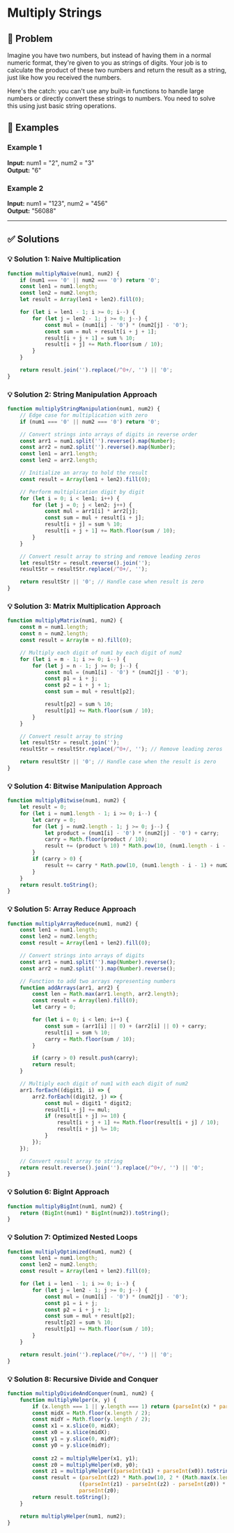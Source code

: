 # Multiply Strings

## 📝 Problem

Imagine you have two numbers, but instead of having them in a normal numeric format, they're given to you as strings of digits. Your job is to calculate the product of these two numbers and return the result as a string, just like how you received the numbers.

Here's the catch: you can't use any built-in functions to handle large numbers or directly convert these strings to numbers. You need to solve this using just basic string operations.


## 📌 Examples

### Example 1

**Input:** num1 = "2", num2 = "3"  
**Output:** "6"

### Example 2

**Input:** num1 = "123", num2 = "456"  
**Output:** "56088"

---

## ✅ Solutions

### 💡 Solution 1: Naive Multiplication

```javascript
function multiplyNaive(num1, num2) {
    if (num1 === '0' || num2 === '0') return '0';
    const len1 = num1.length;
    const len2 = num2.length;
    let result = Array(len1 + len2).fill(0);

    for (let i = len1 - 1; i >= 0; i--) {
        for (let j = len2 - 1; j >= 0; j--) {
            const mul = (num1[i] - '0') * (num2[j] - '0');
            const sum = mul + result[i + j + 1];
            result[i + j + 1] = sum % 10;
            result[i + j] += Math.floor(sum / 10);
        }
    }

    return result.join('').replace(/^0+/, '') || '0';
}
```

### 💡 Solution 2: String Manipulation Approach

```javascript
function multiplyStringManipulation(num1, num2) {
    // Edge case for multiplication with zero
    if (num1 === '0' || num2 === '0') return '0';

    // Convert strings into arrays of digits in reverse order
    const arr1 = num1.split('').reverse().map(Number);
    const arr2 = num2.split('').reverse().map(Number);
    const len1 = arr1.length;
    const len2 = arr2.length;

    // Initialize an array to hold the result
    const result = Array(len1 + len2).fill(0);

    // Perform multiplication digit by digit
    for (let i = 0; i < len1; i++) {
        for (let j = 0; j < len2; j++) {
            const mul = arr1[i] * arr2[j];
            const sum = mul + result[i + j];
            result[i + j] = sum % 10;
            result[i + j + 1] += Math.floor(sum / 10);
        }
    }

    // Convert result array to string and remove leading zeros
    let resultStr = result.reverse().join('');
    resultStr = resultStr.replace(/^0+/, '');

    return resultStr || '0'; // Handle case when result is zero
}
```

### 💡 Solution 3: Matrix Multiplication Approach

```javascript
function multiplyMatrix(num1, num2) {
    const m = num1.length;
    const n = num2.length;
    const result = Array(m + n).fill(0);

    // Multiply each digit of num1 by each digit of num2
    for (let i = m - 1; i >= 0; i--) {
        for (let j = n - 1; j >= 0; j--) {
            const mul = (num1[i] - '0') * (num2[j] - '0');
            const p1 = i + j;
            const p2 = i + j + 1;
            const sum = mul + result[p2];

            result[p2] = sum % 10;
            result[p1] += Math.floor(sum / 10);
        }
    }

    // Convert result array to string
    let resultStr = result.join('');
    resultStr = resultStr.replace(/^0+/, ''); // Remove leading zeros

    return resultStr || '0'; // Handle case when the result is zero
}
```

### 💡 Solution 4: Bitwise Manipulation Approach

```javascript
function multiplyBitwise(num1, num2) {
    let result = 0;
    for (let i = num1.length - 1; i >= 0; i--) {
        let carry = 0;
        for (let j = num2.length - 1; j >= 0; j--) {
            let product = (num1[i] - '0') * (num2[j] - '0') + carry;
            carry = Math.floor(product / 10);
            result += (product % 10) * Math.pow(10, (num1.length - i - 1) + (num2.length - j - 1));
        }
        if (carry > 0) {
            result += carry * Math.pow(10, (num1.length - i - 1) + num2.length);
        }
    }
    return result.toString();
}
```

### 💡 Solution 5: Array Reduce Approach

```javascript
function multiplyArrayReduce(num1, num2) {
    const len1 = num1.length;
    const len2 = num2.length;
    const result = Array(len1 + len2).fill(0);

    // Convert strings into arrays of digits
    const arr1 = num1.split('').map(Number).reverse();
    const arr2 = num2.split('').map(Number).reverse();

    // Function to add two arrays representing numbers
    function addArrays(arr1, arr2) {
        const len = Math.max(arr1.length, arr2.length);
        const result = Array(len).fill(0);
        let carry = 0;

        for (let i = 0; i < len; i++) {
            const sum = (arr1[i] || 0) + (arr2[i] || 0) + carry;
            result[i] = sum % 10;
            carry = Math.floor(sum / 10);
        }

        if (carry > 0) result.push(carry);
        return result;
    }

    // Multiply each digit of num1 with each digit of num2
    arr1.forEach((digit1, i) => {
        arr2.forEach((digit2, j) => {
            const mul = digit1 * digit2;
            result[i + j] += mul;
            if (result[i + j] >= 10) {
                result[i + j + 1] += Math.floor(result[i + j] / 10);
                result[i + j] %= 10;
            }
        });
    });

    // Convert result array to string
    return result.reverse().join('').replace(/^0+/, '') || '0';
}
```

### 💡 Solution 6: BigInt Approach

```javascript
function multiplyBigInt(num1, num2) {
    return (BigInt(num1) * BigInt(num2)).toString();
}
```

### 💡 Solution 7: Optimized Nested Loops

```javascript
function multiplyOptimized(num1, num2) {
    const len1 = num1.length;
    const len2 = num2.length;
    const result = Array(len1 + len2).fill(0);

    for (let i = len1 - 1; i >= 0; i--) {
        for (let j = len2 - 1; j >= 0; j--) {
            const mul = (num1[i] - '0') * (num2[j] - '0');
            const p1 = i + j;
            const p2 = i + j + 1;
            const sum = mul + result[p2];
            result[p2] = sum % 10;
            result[p1] += Math.floor(sum / 10);
        }
    }

    return result.join('').replace(/^0+/, '') || '0';
}
```

### 💡 Solution 8: Recursive Divide and Conquer

```javascript
function multiplyDivideAndConquer(num1, num2) {
    function multiplyHelper(x, y) {
        if (x.length === 1 || y.length === 1) return (parseInt(x) * parseInt(y)).toString();
        const midX = Math.floor(x.length / 2);
        const midY = Math.floor(y.length / 2);
        const x1 = x.slice(0, midX);
        const x0 = x.slice(midX);
        const y1 = y.slice(0, midY);
        const y0 = y.slice(midY);
        
        const z2 = multiplyHelper(x1, y1);
        const z0 = multiplyHelper(x0, y0);
        const z1 = multiplyHelper((parseInt(x1) + parseInt(x0)).toString(), (parseInt(y1) + parseInt(y0)).toString());
        const result = (parseInt(z2) * Math.pow(10, 2 * (Math.max(x.length, y.length) - midX))) +
                       ((parseInt(z1) - parseInt(z2) - parseInt(z0)) * Math.pow(10, Math.max(x.length, y.length) - midX)) +
                       parseInt(z0);
        return result.toString();
    }

    return multiplyHelper(num1, num2);
}
```